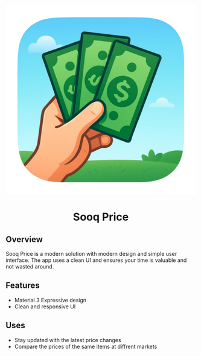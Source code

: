 <div align="center">
  <img src="app/sooq_price.png" width="600" />
</div>

<h1 align="center">Sooq Price</h1>

## Overview

Sooq Price is a modern solution with modern design and simple user interface. The app uses a clean UI and ensures your time is valuable and not wasted around.

<b></b>

## Features

- Material 3 Expressive design
- Clean and responsive UI

<b></b>

## Uses

- Stay updated with the latest price changes
- Compare the prices of the same items at diffrent markets